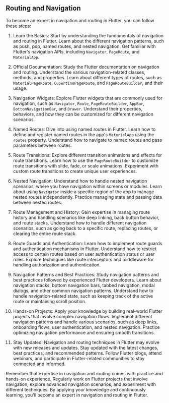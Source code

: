## Routing and Navigation

To become an expert in navigation and routing in Flutter, you can follow these steps:

1. Learn the Basics: Start by understanding the fundamentals of navigation and routing in Flutter. Learn about the different navigation patterns, such as push, pop, named routes, and nested navigation. Get familiar with Flutter's navigation APIs, including `Navigator`, `PageRoute`, and `MaterialApp`.

2. Official Documentation: Study the Flutter documentation on navigation and routing. Understand the various navigation-related classes, methods, and properties. Learn about different types of routes, such as `MaterialPageRoute`, `CupertinoPageRoute`, and `PageRouteBuilder`, and their usage.

3. Navigation Widgets: Explore Flutter widgets that are commonly used for navigation, such as `Navigator`, `Route`, `PageRouteBuilder`, `AppBar`, `BottomNavigationBar`, and `Drawer`. Understand their properties, behaviors, and how they can be customized for different navigation scenarios.

4. Named Routes: Dive into using named routes in Flutter. Learn how to define and register named routes in the app's `MaterialApp` using the `routes` property. Understand how to navigate to named routes and pass parameters between routes.

5. Route Transitions: Explore different transition animations and effects for route transitions. Learn how to use the `PageRouteBuilder` to customize route transitions with slide, fade, or scale animations. Experiment with custom route transitions to create unique user experiences.

6. Nested Navigation: Understand how to handle nested navigation scenarios, where you have navigation within screens or modules. Learn about using `Navigator` inside a specific region of the app to manage nested routes independently. Practice managing state and passing data between nested routes.

7. Route Management and History: Gain expertise in managing route history and handling scenarios like deep linking, back button behavior, and route stacks. Understand how to handle different navigation scenarios, such as going back to a specific route, replacing routes, or clearing the entire route stack.

8. Route Guards and Authentication: Learn how to implement route guards and authentication mechanisms in Flutter. Understand how to restrict access to certain routes based on user authentication status or user roles. Explore techniques like route interceptors and middleware for handling authorization and authentication.

9. Navigation Patterns and Best Practices: Study navigation patterns and best practices followed by experienced Flutter developers. Learn about navigation stacks, bottom navigation bars, tabbed navigation, modal dialogs, and other common navigation patterns. Understand how to handle navigation-related state, such as keeping track of the active route or maintaining scroll position.

10. Hands-on Projects: Apply your knowledge by building real-world Flutter projects that involve complex navigation flows. Implement different navigation patterns and handle various scenarios, such as deep links, onboarding flows, user authentication, and nested navigation. Practice optimizing navigation performance and ensuring smooth transitions.

11. Stay Updated: Navigation and routing techniques in Flutter may evolve with new releases and updates. Stay updated with the latest changes, best practices, and recommended patterns. Follow Flutter blogs, attend webinars, and participate in Flutter-related communities to stay connected and informed.

Remember that expertise in navigation and routing comes with practice and hands-on experience. Regularly work on Flutter projects that involve navigation, explore advanced navigation scenarios, and experiment with different techniques. By applying your knowledge and continuously learning, you'll become an expert in navigation and routing in Flutter.
